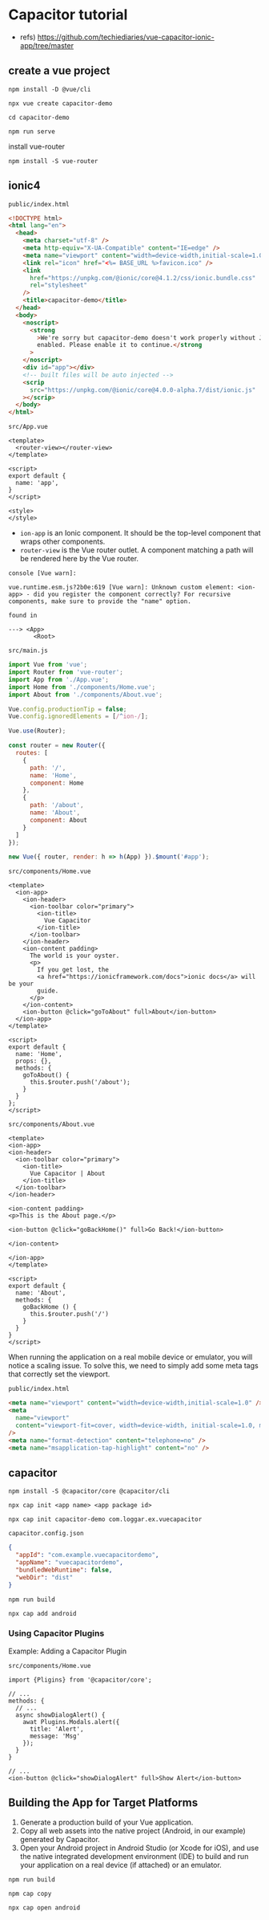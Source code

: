 # Capacitor tutorial

- refs) https://github.com/techiediaries/vue-capacitor-ionic-app/tree/master

## create a vue project

```
npm install -D @vue/cli
```

```
npx vue create capacitor-demo
```

```
cd capacitor-demo

npm run serve
```

install vue-router

```
npm install -S vue-router
```

## ionic4

`public/index.html`

```html
<!DOCTYPE html>
<html lang="en">
  <head>
    <meta charset="utf-8" />
    <meta http-equiv="X-UA-Compatible" content="IE=edge" />
    <meta name="viewport" content="width=device-width,initial-scale=1.0" />
    <link rel="icon" href="<%= BASE_URL %>favicon.ico" />
    <link
      href="https://unpkg.com/@ionic/core@4.1.2/css/ionic.bundle.css"
      rel="stylesheet"
    />
    <title>capacitor-demo</title>
  </head>
  <body>
    <noscript>
      <strong
        >We're sorry but capacitor-demo doesn't work properly without JavaScript
        enabled. Please enable it to continue.</strong
      >
    </noscript>
    <div id="app"></div>
    <!-- built files will be auto injected -->
    <scrip
      src="https://unpkg.com/@ionic/core@4.0.0-alpha.7/dist/ionic.js"
    ></scrip>
  </body>
</html>
```

`src/App.vue`

```
<template>
  <router-view></router-view>
</template>

<script>
export default {
  name: 'app',
}
</script>

<style>
</style>
```

- `ion-app` is an Ionic component. It should be the top-level component that wraps other components.
- `router-view` is the Vue router outlet. A component matching a path will be rendered here by the Vue router.

`console [Vue warn]:`

```
vue.runtime.esm.js?2b0e:619 [Vue warn]: Unknown custom element: <ion-app> - did you register the component correctly? For recursive components, make sure to provide the "name" option.

found in

---> <App>
       <Root>
```

`src/main.js`

```js
import Vue from 'vue';
import Router from 'vue-router';
import App from './App.vue';
import Home from './components/Home.vue';
import About from './components/About.vue';

Vue.config.productionTip = false;
Vue.config.ignoredElements = [/^ion-/];

Vue.use(Router);

const router = new Router({
  routes: [
    {
      path: '/',
      name: 'Home',
      component: Home
    },
    {
      path: '/about',
      name: 'About',
      component: About
    }
  ]
});

new Vue({ router, render: h => h(App) }).$mount('#app');
```

`src/components/Home.vue`

```vue
<template>
  <ion-app>
    <ion-header>
      <ion-toolbar color="primary">
        <ion-title>
          Vue Capacitor
        </ion-title>
      </ion-toolbar>
    </ion-header>
    <ion-content padding>
      The world is your oyster.
      <p>
        If you get lost, the
        <a href="https://ionicframework.com/docs">ionic docs</a> will be your
        guide.
      </p>
    </ion-content>
    <ion-button @click="goToAbout" full>About</ion-button>
  </ion-app>
</template>

<script>
export default {
  name: 'Home',
  props: {},
  methods: {
    goToAbout() {
      this.$router.push('/about');
    }
  }
};
</script>
```

`src/components/About.vue`

```
<template>
<ion-app>
<ion-header>
  <ion-toolbar color="primary">
    <ion-title>
      Vue Capacitor | About
    </ion-title>
  </ion-toolbar>
</ion-header>

<ion-content padding>
<p>This is the About page.</p>

<ion-button @click="goBackHome()" full>Go Back!</ion-button>

</ion-content>

</ion-app>
</template>

<script>
export default {
  name: 'About',
  methods: {
    goBackHome () {
      this.$router.push('/')
    }
  }
}
</script>
```

When running the application on a real mobile device or emulator, you will notice a scaling issue. To solve this, we need to simply add some meta tags that correctly set the viewport.

`public/index.html`

```html
<meta name="viewport" content="width=device-width,initial-scale=1.0" />
<meta
  name="viewport"
  content="viewport-fit=cover, width=device-width, initial-scale=1.0, minimum-scale=1.0, maximum-scale=1.0, user-scalable=no"
/>
<meta name="format-detection" content="telephone=no" />
<meta name="msapplication-tap-highlight" content="no" />
```

## capacitor

```
npm install -S @capacitor/core @capacitor/cli

npx cap init <app name> <app package id>

npx cap init capacitor-demo com.loggar.ex.vuecapacitor
```

`capacitor.config.json`

```json
{
  "appId": "com.example.vuecapacitordemo",
  "appName": "vuecapacitordemo",
  "bundledWebRuntime": false,
  "webDir": "dist"
}
```

```
npm run build
```

```
npx cap add android
```

### Using Capacitor Plugins

Example: Adding a Capacitor Plugin

`src/components/Home.vue`
```
import {Pligins} from '@capacitor/core';

// ...
methods: {
  // ...
  async showDialogAlert() {
    awat Plugins.Modals.alert({
      title: 'Alert',
      message: 'Msg'
    });
  }
}

// ...
<ion-button @click="showDialogAlert" full>Show Alert</ion-button>
```

## Building the App for Target Platforms

1. Generate a production build of your Vue application.
2. Copy all web assets into the native project (Android, in our example) generated by Capacitor.
3. Open your Android project in Android Studio (or Xcode for iOS), and use the native integrated development environment (IDE) to build and run your application on a real device (if attached) or an emulator.

```
npm run build

npm cap copy

npx cap open android
```
